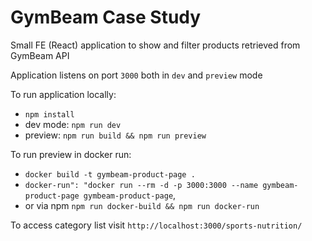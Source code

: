 # GymBeam Case Study

Small FE (React) application to show and filter products retrieved from GymBeam API

Application listens on port `3000` both in `dev` and `preview` mode

To run application locally:
- `npm install`
- dev mode: `npm run dev`
- preview: `npm run build && npm run preview`

To run preview in docker run:
- `docker build -t gymbeam-product-page .` 
- `docker-run": "docker run --rm -d -p 3000:3000 --name gymbeam-product-page gymbeam-product-page`,
- or via npm `npm run docker-build && npm run docker-run`

To access category list visit `http://localhost:3000/sports-nutrition/`

